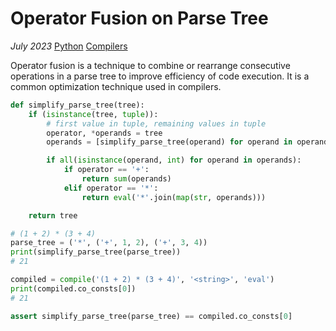 # Operator Fusion on Parse Tree

*July 2023* [Python](programming.html#python) [Compilers](programming.html#python-compilers)

Operator fusion is a technique to combine or rearrange consecutive operations in a parse tree to improve efficiency of code execution. It is a common optimization technique used in compilers.

```python
def simplify_parse_tree(tree):
    if (isinstance(tree, tuple)):
        # first value in tuple, remaining values in tuple
        operator, *operands = tree
        operands = [simplify_parse_tree(operand) for operand in operands]

        if all(isinstance(operand, int) for operand in operands):
            if operator == '+':
                return sum(operands)
            elif operator == '*':
                return eval('*'.join(map(str, operands)))

    return tree
```

```python
# (1 + 2) * (3 + 4)
parse_tree = ('*', ('+', 1, 2), ('+', 3, 4))
print(simplify_parse_tree(parse_tree))
# 21

compiled = compile('(1 + 2) * (3 + 4)', '<string>', 'eval')
print(compiled.co_consts[0])
# 21
```

```python
assert simplify_parse_tree(parse_tree) == compiled.co_consts[0]
```
